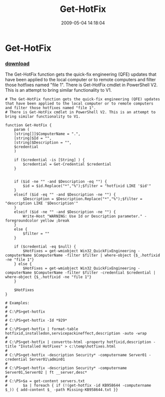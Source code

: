 ﻿---
pid:            1078
poster:         Aleksandar
title:          Get-HotFix
date:           2009-05-04 14:18:04
format:         posh
parent:         0
parent:         0

---

# Get-HotFix

### [download](1078.ps1)

The Get-HotFix function gets the quick-fix engineering (QFE) updates that have been applied to the local computer or to remote computers and filter those hotfixes named "file 1".
There is Get-HotFix cmdlet in PowerShell V2. This is an attempt to bring similar functionality to V1.


```posh
# The Get-HotFix function gets the quick-fix engineering (QFE) updates that have been applied to the local computer or to remote computers and filter those hotfixes named "file 1".
# There is Get-HotFix cmdlet in PowerShell V2. This is an attempt to bring similar functionality to V1.

function Get-HotFix {
	param (
	[string[]]$ComputerName = ".",
	[string]$Id = "",
	[string]$Description = "",
	$credential
	)

	if ($credential -is [String] ) {
		$credential = Get-Credential $credential
	}


	if ($id -ne "" -and $Description -eq "") {
		$id = $id.Replace("*","%");$filter = "hotfixid LIKE '$id'"
	}
	elseif ($id -eq "" -and $Description -ne "") {
		$Description = $Description.Replace("*","%");$filter = "description LIKE '$Description'"
	}
	elseif ($id -ne "" -and $Description -ne "") {
		Write-Host "WARNING: Use Id or Description parameter." -foregroundcolor yellow ;break
	}
	else {
		$filter = ""
	}

	if ($credential -eq $null) {
		$HotFixes = get-wmiobject Win32_QuickFixEngineering -computerName $ComputerName -filter $filter | where-object {$_.hotfixid -ne "file 1"}
	} else {
		$HotFixes = get-wmiobject Win32_QuickFixEngineering -computerName $ComputerName -filter $filter -credential $credential | where-object {$_.hotfixid -ne "file 1"}
	}

	$HotFixes
}

# Examples:
#
# C:\PS>get-hotfix
#
# C:\PS>get-hotfix -Id *929*
# 
# C:\PS>get-hotfix | format-table hotfixid,installedon,servicepackineffect,description -auto -wrap
# 
# C:\PS>get-hotfix | convertto-html -property hotfixid,description -title "Installed HotFixes" > c:\temp\hotfixes.html
# 
# C:\PS>get-hotfix -description Security* -computername Server01 -credential Server01\admin01
#
# C:\PS>get-hotfix -description Security* -computername Server01,Server02 | ft __server,desc*
# 
# C:\PS>$a = get-content servers.txt
#       $a | foreach { if (!(get-hotfix -id KB958644 -computername $_)) { add-content $_ -path Missing-KB958644.txt }}
```

